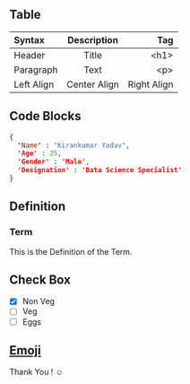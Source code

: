 ## Table

| Syntax     | Description  | Tag         |
| :---       |    :----:    | ---:        |
| Header     | Title        | \<h1\>        |
| Paragraph  | Text         | \<p\>         |
| Left Align | Center Align | Right Align |

## Code Blocks

``` JSON
{
  "Name" : "Kirankumar Yadav",
  'Age' : 25,
  'Gender' : 'Male',
  'Designation' : 'Data Science Specialist'
}
```

## Definition

### Term

This is the Definition of the Term.


## Check Box

- [x] Non Veg
- [ ] Veg
- [ ] Eggs

## [Emoji](https://github.com/KIRANKUMAR7296/Emoji) 

Thank You ! :relaxed:
